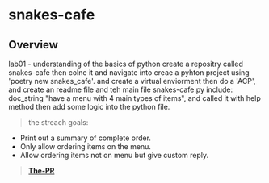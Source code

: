 # snakes-cafe

## Overview

lab01 - understanding of the basics of python
create a repositry called snakes-cafe then colne it and navigate into creae a pyhton project using 'poetry new snakes_cafe'.
and create a virtual enviorment then do a 'ACP', and create an readme file and teh main file snakes-cafe.py include:
doc_string  "have a menu with 4 main types of items",  and called it with help method then add some logic into the python file.

> the streach goals:

- Print out a summary of complete order.
- Only allow ordering items on the menu.
- Allow ordering items not on menu but give custom reply.

> [**The-PR**](https://github.com/alkhatib99/snakes-cafe/pull/1)